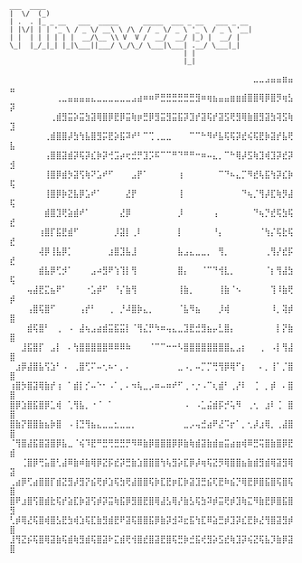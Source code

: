 

```
___  ____                                                   
|  \/  (_)                                                  
| .  . |_ _ __   ___  _____      _____  ___ _ __   ___ _ __ 
| |\/| | | '_ \ / _ \/ __\ \ /\ / / _ \/ _ \ '_ \ / _ \ '__|
| |  | | | | | |  __/\__ \\ V  V /  __/  __/ |_) |  __/ |   
\_|  |_/_|_| |_|\___||___/ \_/\_/ \___|\___| .__/ \___|_|   
                                           | |              
                                           |_|              
```

⠀⠀⠀⠀⠀⠀⠀⠀⠀⠀⠀⠀⠀⠀⠀⠀⠀⠀⠀⠀⠀⠀⠀⠀⠀⠀⠀⠀⠀⠀⠀⠀⠀⠀⠀⠀⠀⠀⠀⠀⠀⠀⣀⣀⣠⣤⣤⣶⣤⣤
⠀⠀⠀⠀⠀⠀⠀⠀⢀⣀⣤⣤⣤⣤⣄⣀⣀⣀⣀⣀⣀⣠⣴⠶⠶⠟⣛⣛⣛⣛⣛⣛⣻⠶⢶⣦⣤⣤⣶⣶⣾⣿⣿⢿⡿⣿⡻⢶⣣⡽
⠀⠀⠀⠀⠀⠀⠀⢀⣾⣻⣭⡵⣭⣳⣽⢿⣿⡿⣟⡿⣭⢷⡶⣛⡿⣻⣭⣻⣭⣯⡽⣹⡞⣽⢯⡞⣽⣫⢟⣻⢿⣷⣿⣻⣽⣳⢽⣫⢷⣹
⠀⠀⠀⠀⠀⠀⢀⣾⣿⣿⡼⣳⢳⣧⣿⣻⡭⣟⡵⣯⠽⠞⠃⠉⢉⢀⣀⣀⠀⠀⠀⠉⠉⠓⠻⠞⣧⢯⢯⡽⣞⢮⢯⣟⡷⣽⡞⣧⢟⣧
⠀⠀⠀⠀⠀⠀⢠⣿⣿⣽⣾⡽⢯⡽⣎⡷⡽⢚⣩⡴⢖⣚⡛⣹⡩⠯⠉⠉⠛⠙⠛⠛⠒⠶⠤⣄⡀⠉⠓⢿⡼⣫⢷⣹⢾⣹⡽⣞⡽⣺
⠀⠀⠀⠀⠀⠀⢸⣿⡿⣾⡳⣽⢫⢷⠝⣡⠞⠋⠀⠀⠀⣠⡟⠁⠀⠀⠀⠀⠀⢰⠀⠀⠀⠀⠀⠀⠉⠙⠦⣄⡉⠻⣞⢧⣯⢳⡽⣎⡷⢯
⠀⠀⠀⠀⠀⠀⢸⣿⡿⡷⣝⣧⡿⣡⠞⠁⠀⠀⠀⠀⣜⡟⠀⠀⠀⠀⠀⠀⠀⢸⠀⠀⠀⠀⠀⠀⠀⠀⠀⠀⠙⢦⡈⢻⡼⣏⢷⡻⣼⢯
⠀⠀⠀⠀⠀⠀⣾⣿⣹⢟⣵⣾⠞⠁⠀⠀⠀⠀⠀⣜⡿⠀⠀⠀⠀⠀⠀⠀⠀⡸⠀⠀⠀⠀⠀⢠⠀⠀⠀⠀⠀⠀⠙⢦⡙⣞⢯⣳⢯⣞
⠀⠀⠀⠀⠀⢰⣿⡏⣯⣟⣾⠋⠀⠀⠀⠀⠀⠀⡸⣽⡇⢀⠇⠀⠀⠀⠀⠀⠀⡇⠀⠀⠀⠀⠀⠘⡄⠀⠀⠀⠀⠀⠀⠈⢳⡌⢯⣗⢯⣞
⠀⠀⠀⠀⠀⢼⡿⢸⣧⡿⡁⠀⠀⠀⠀⠀⠀⣰⣿⣹⣧⣸⠀⠀⠀⠀⠀⠀⠀⣧⣠⣄⣀⣀⡀⠀⢻⡀⠀⠀⠀⠀⠀⠀⢀⢻⡜⣞⡯⣞
⠀⠀⠀⠀⠀⣾⣧⡿⢋⡺⠁⠀⠀⠀⣠⠴⣻⠟⢱⢹⡇⢻⠀⠀⠀⠀⠀⠀⠀⣿⡄⠀⠀⠈⠉⠙⢺⣇⡀⠀⠀⠀⠀⠀⠈⡆⢻⣼⣳⢯
⠀⠀⠀⢤⣼⣟⣍⣦⠟⠁⠀⠀⠀⠐⣡⡾⠋⠀⠘⡌⣷⢻⠀⠀⠀⠀⠀⠀⠀⢸⣷⡀⠀⠀⠀⠀⢸⣷⠈⠢⠀⠀⠀⠀⠀⢹⠸⣷⢟⡾
⠀⠀⠀⢠⣿⢯⣿⠋⠀⠀⠀⠀⢠⡞⠃⠀⠀⢀⠀⡘⠼⣿⡷⣄⡀⠀⠀⠀⠀⠈⣧⠻⣦⠀⠀⠀⡸⢾⠀⠀⠀⠀⠀⠀⠀⠸⡀⢽⡾⣿
⠀⠀⠀⣾⢯⣿⠃⠀⢀⠀⠠⠀⣼⢦⣠⣴⣾⣭⣯⣭⡇⠈⢻⣌⡛⠳⠶⢤⣄⣀⣹⣟⣚⣻⣦⡤⣃⣿⡄⠀⠀⠀⠀⠀⠀⠀⡇⡝⣷⣿
⠀⠀⣸⣯⣿⡏⠀⣠⡇⠀⠄⢳⣿⣿⣿⣿⣿⠿⠿⠿⠷⠀⠀⠀⠈⠉⠉⠒⠒⠣⣿⣿⣿⣿⣿⣿⣿⣿⣄⣠⡆⠀⠀⢀⠀⠠⡇⢻⣼⣿
⠀⣰⡿⣼⣿⣧⢫⣱⠃⠠⠀⢀⣿⢋⠍⠤⢂⠦⠂⡀⠄⠀⠀⠀⠀⠀⠀⠀⠀⣀⠠⡀⠤⡉⡉⢛⢻⡿⢿⠋⡆⠀⠀⠄⡀⢸⠁⡈⣿⣿
⢰⣿⡳⣿⣽⢿⣷⡞⢰⠀⠁⣾⡇⡊⠤⠑⠂⠠⠁⡀⠄⠲⢧⣀⡠⠶⠤⠶⠞⠋⢀⠐⡐⠠⠉⢆⣾⠃⢀⡜⠇⠀⢈⠀⡀⡾⠀⠄⣿⣿
⣿⡿⣱⣿⣯⣿⡿⣁⢾⠀⢁⢻⣧⡀⠐⠈⠀⠁⠀⠀⠀⠀⠀⠀⠀⠀⠀⠀⠀⠀⠠⠀⠠⣁⣬⣾⡯⡚⢥⠻⠀⢀⢂⠀⣰⠇⢈⠀⣿⣿
⣿⣷⡝⣿⣿⣷⣦⡷⣿⠀⠠⢸⣙⢻⣦⣄⣀⣀⣂⣀⣀⡀⠀⠀⠀⠀⠀⠀⠀⠀⣀⡠⢤⣚⣴⠟⣜⠩⡖⠁⡀⢂⡼⣰⢿⡀⢀⣼⣿⣿
⠈⢻⣿⣼⣯⣿⣽⣿⡿⣧⣀⠈⢮⠹⣟⠛⣛⢛⣛⣛⡛⠻⠿⣷⡿⣿⣿⣿⡿⡿⣷⢷⣾⣽⣷⣾⣶⣭⣴⣶⢾⠿⣛⢭⣿⣷⣿⡿⣟⣾
⠀⠀⢈⣿⡿⢛⣥⣿⢃⣼⠿⣷⠾⣷⢿⡿⣝⡯⣞⡽⣛⣷⣱⣿⣿⣿⢳⢧⣻⡵⣏⡿⡼⢶⢯⣝⡻⢿⣿⣿⣦⣷⣾⣻⣾⢿⣽⣻⢿⣽
⢀⣴⡿⢋⣴⣿⣿⡏⣾⣝⣻⡼⣻⡝⣮⢟⡾⣱⢯⣳⢟⣼⣿⣿⢯⡷⣏⣟⡶⣏⡷⣽⣹⣛⣮⢏⣟⠷⣮⡙⢿⣟⡿⣿⣯⣿⢯⣿⢯⣿
⣿⠟⣰⣿⢫⣿⣾⣗⢯⡞⣵⣏⡷⣽⢫⡾⡽⣭⢷⣯⡿⣻⣿⣟⣿⢿⣼⣣⢿⡜⣷⣣⢯⣳⠽⡾⣭⢟⡾⣹⢷⣍⠻⣷⣟⡿⣿⣯⣿⣻
⢃⡾⢿⣜⢯⣿⢾⣿⣣⣟⣳⢾⣱⢯⣏⣷⣻⣾⣟⠟⣽⢯⣿⣿⣯⡿⣷⡽⣺⠽⣖⣯⢳⣏⠿⣵⣛⡾⣹⡽⣎⣟⡷⣜⢻⣿⣽⣻⡾⣿
⣸⢻⣝⡮⢯⣿⢿⣽⣷⢯⣾⢷⣻⣾⢯⣿⣽⠗⣍⣾⢟⢺⣿⣞⣿⣽⣟⣿⢯⣛⡷⣚⣯⢞⣻⡵⣫⣞⢷⣹⡽⢮⣝⢯⣧⡹⣷⡿⣽⣿

